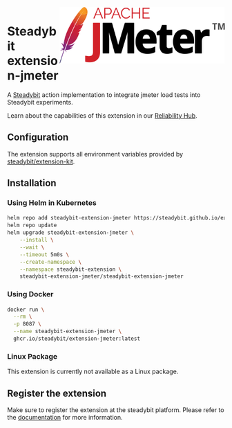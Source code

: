 <img src="./logo.png" height="130" align="right" alt="JMeter logo">

# Steadybit extension-jmeter

A [Steadybit](https://www.steadybit.com/) action implementation to integrate jmeter load tests into Steadybit experiments.

Learn about the capabilities of this extension in our [Reliability Hub](https://hub.steadybit.com/extension/com.steadybit.extension_jmeter).

## Configuration

The extension supports all environment variables provided by [steadybit/extension-kit](https://github.com/steadybit/extension-kit#environment-variables).

## Installation


### Using Helm in Kubernetes

```sh
helm repo add steadybit-extension-jmeter https://steadybit.github.io/extension-jmeter
helm repo update
helm upgrade steadybit-extension-jmeter \
    --install \
    --wait \
    --timeout 5m0s \
    --create-namespace \
    --namespace steadybit-extension \
    steadybit-extension-jmeter/steadybit-extension-jmeter
```

### Using Docker

```sh
docker run \
  --rm \
  -p 8087 \
  --name steadybit-extension-jmeter \
  ghcr.io/steadybit/extension-jmeter:latest
```

### Linux Package

This extension is currently not available as a Linux package.

## Register the extension

Make sure to register the extension at the steadybit platform. Please refer to
the [documentation](https://docs.steadybit.com/integrate-with-steadybit/extensions/extension-installation) for more information.

